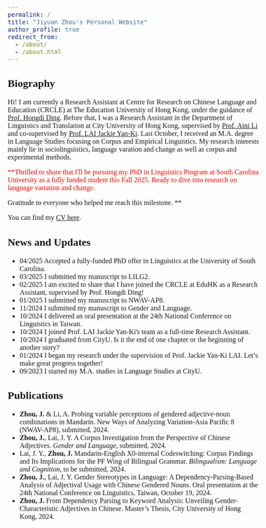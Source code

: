 ```yaml
---
permalink: /
title: "Jiyuan Zhou's Personal Website"
author_profile: true
redirect_from: 
  - /about/
  - /about.html
---
```


<style>
  body {
    font-family: Georgia, serif;
    font-size: 16px;
  }
</style>

## Biography
Hi! I am currently a Research Assistant at Centre for Research on Chinese Language and Education (CRCLE) at The Education University of Hong Kong, under the guidance of [Prof. Hongdi Ding](https://repository.eduhk.hk/en/persons/hongdi%E4%B8%81%E6%B3%93%E6%A3%A3-ding). Before that, I was a Research Assistant in the Department of Linguistics and Translation at City University of Hong Kong, supervised by [Prof. Aini Li](https://ainili-linguist.github.io/index.html) and co-supervised by [Prof. LAI Jackie Yan-Ki](https://sites.google.com/view/jyklai). Last October, I received an M.A. degree in Language Studies focusing on Corpus and Empirical Linguistics. My research interests mainly lie in sociolinguistics, language varation and change as well as corpus and experimental methods.

<span style="color:red;">**Thrilled to share that I'll be pursuing my PhD in Linguistics Program at South Carolina University as a fully funded student this Fall 2025. Ready to dive into research on language variation and change.

Gratitude to everyone who helped me reach this milestone.
**</span>

You can find my [CV here](https://jiyuan-zhou.github.io/cv/).

## News and Updates
- 04/2025 Accepted a fully-funded PhD offer in Linguistics at the University of South Carolina.
- 03/2025 I submitted my manuscript to LILG2.
- 02/2025 I am excited to share that I have joined the CRCLE at EduHK as a Research Assistant, supervised by Prof. Hongdi Ding!
- 01/2025 I submitted my manuscript to NWAV-AP8.
- 11/2024 I submitted my manuscript to Gender and Language.
- 10/2024 I delivered an oral presentation at the 24th National Conference on Linguistics in Taiwan.
- 10/2024 I joined Prof. LAI Jackie Yan-Ki's team as a full-time Research Assistant.
- 10/2024 I graduated from CityU. Is it the end of one chapter or the beginning of another story?
- 01/2024 I began my research under the supervision of Prof. Jackie Yan-Ki LAI. Let’s make great progress together!
- 09/2023 I started my M.A. studies in Language Studies at CityU.

## Publications
- **Zhou, J.** & Li, A. Probing variable perceptions of gendered adjective-noun combinations in Mandarin. New Ways of Analyzing Variation-Asia Pacific 8 (NWAV-AP8), submitted, 2024.
-	**Zhou, J.**, Lai, J. Y. A Corpus Investigation from the Perspective of Chinese Adjectives. *Gender and Language*, submitted, 2024.
-	Lai, J. Y., **Zhou, J.** Mandarin-English X0-internal Codeswitching: Corpus Findings and Its Implications for the PF Wing of Bilingual Grammar. *Bilingualism: Language and Cognition*, to be submitted, 2024.
-	**Zhou, J.**, Lai, J. Y. Gender Stereotypes in Language: A Dependency-Parsing-Based Analysis of Adjectival Usage with Chinese Gendered Nouns. Oral presentation at the 24th National Conference on Linguistics, Taiwan, October 19, 2024.
-	**Zhou, J.** From Dependency Parsing to Keyword Analysis: Unveiling Gender-Characteristic Adjectives in Chinese. Master’s Thesis, City University of Hong Kong, 2024.
